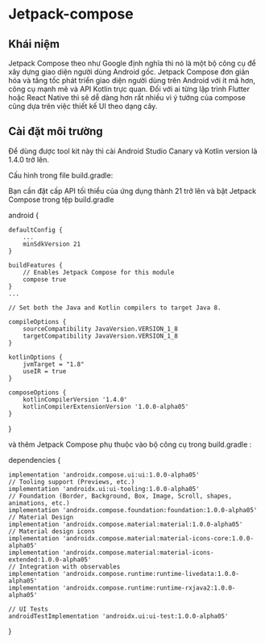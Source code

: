 # Jetpack-compose

## Khái niệm
Jetpack Compose theo như Google định nghĩa thì nó là một bộ công cụ để xây dựng giao diện người dùng Android gốc. Jetpack Compose đơn giản hóa và tăng tốc phát triển giao diện người dùng trên Android với ít mã hơn, công cụ mạnh mẽ và API Kotlin trực quan. Đối với ai từng lập trình Flutter hoặc React Native thì sẽ dễ dàng hơn rất nhiều vì ý tưởng của compose cũng dựa trên việc thiết kế UI theo dạng cây.

## Cài đặt môi trường
Để dùng được tool kit này thì cài Android Studio Canary và Kotlin version là 1.4.0 trở lên.

Cấu hình trong file build.gradle:

Bạn cần đặt cấp API tối thiểu của ứng dụng thành 21 trở lên và bật Jetpack Compose trong tệp build.gradle

android {

    defaultConfig {
        ...
        minSdkVersion 21
    }

    buildFeatures {
        // Enables Jetpack Compose for this module
        compose true
    }
    ...

    // Set both the Java and Kotlin compilers to target Java 8.

    compileOptions {
        sourceCompatibility JavaVersion.VERSION_1_8
        targetCompatibility JavaVersion.VERSION_1_8
    }

    kotlinOptions {
        jvmTarget = "1.8"
        useIR = true
    }

    composeOptions {
        kotlinCompilerVersion '1.4.0'
        kotlinCompilerExtensionVersion '1.0.0-alpha05'
    }
}

và thêm Jetpack Compose phụ thuộc vào bộ công cụ trong build.gradle :

dependencies {

    implementation 'androidx.compose.ui:ui:1.0.0-alpha05'
    // Tooling support (Previews, etc.)
    implementation 'androidx.ui:ui-tooling:1.0.0-alpha05'
    // Foundation (Border, Background, Box, Image, Scroll, shapes, animations, etc.)
    implementation 'androidx.compose.foundation:foundation:1.0.0-alpha05'
    // Material Design
    implementation 'androidx.compose.material:material:1.0.0-alpha05'
    // Material design icons
    implementation 'androidx.compose.material:material-icons-core:1.0.0-alpha05'
    implementation 'androidx.compose.material:material-icons-extended:1.0.0-alpha05'
    // Integration with observables
    implementation 'androidx.compose.runtime:runtime-livedata:1.0.0-alpha05'
    implementation 'androidx.compose.runtime:runtime-rxjava2:1.0.0-alpha05'

    // UI Tests
    androidTestImplementation 'androidx.ui:ui-test:1.0.0-alpha05'
}

